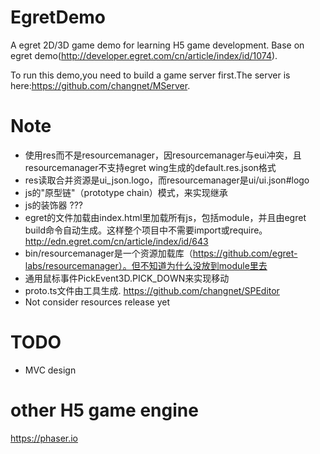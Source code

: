 # EgretDemo

A egret 2D/3D game demo for learning H5 game development.
Base on egret demo(http://developer.egret.com/cn/article/index/id/1074).

To run this demo,you need to build a game server first.The server is here:https://github.com/changnet/MServer.

# Note

* 使用res而不是resourcemanager，因resourcemanager与eui冲突，且resourcemanager不支持egret wing生成的default.res.json格式
* res读取合并资源是ui_json.logo，而resourcemanager是ui/ui.json#logo
* js的"原型链"（prototype chain）模式，来实现继承
* js的装饰器 ???
* egret的文件加载由index.html里加载所有js，包括module，并且由egret build命令自动生成。这样整个项目中不需要import或require。http://edn.egret.com/cn/article/index/id/643
* bin/resourcemanager是一个资源加载库（https://github.com/egret-labs/resourcemanager）。但不知道为什么没放到module里去
* 通用鼠标事件PickEvent3D.PICK_DOWN来实现移动
* proto.ts文件由工具生成. https://github.com/changnet/SPEditor
* Not consider resources release yet

# TODO

* MVC design

# other H5 game engine

https://phaser.io

